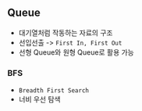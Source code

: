 ## Queue
 - 대기열처럼 작동하는 자료의 구조
 - 선입선출 -> `First In, First Out`
 - 선형 Queue와 원형 Queue로 활용 가능


 ### BFS
 - `Breadth First Search`
 - 너비 우선 탐색
